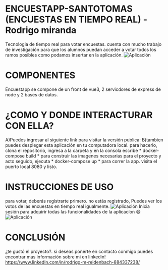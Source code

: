 # ENCUESTAPP-SANTOTOMAS (ENCUESTAS EN TIEMPO REAL) - Rodrigo miranda
Tecnologia de tiempo real para votar encuestas. cuenta con mucho trabajo de investigación para que los alumnos puedan acceder a votar todos los ramos posibles como podamos insertar en la aplicación.
![Aplicación](https://res.cloudinary.com/debvhmcid/image/upload/v1698216921/inicio_q14p2b.jpg)
# COMPONENTES
Encuestapp se compone de un front de vue3, 2 servicdores de express de node y 2 bases de datos. 

# ¿COMO Y DONDE INTERACTURAR CON ELLA?
A)Puedes ingresar al siguiente link para visitar la versión publica:
B)tambien puedes desplegar esta aplicación en tu computadora local. para hacerlo, clona el repositorio, ingresa a la carpeta y en la consola escribe * docker-compose build * para construir las imagenes necesarias para el proyecto y acto seguido, ejecuta * docker-compose up * para correr la app. visita el puerto local 8080 y listo.

# INSTRUCCIONES DE USO
para votar, deberás registrarte primero. no estás registrado, Puedes ver los votos de las encuestas en tiempo real igualmente.
![Aplicación](https://res.cloudinary.com/debvhmcid/image/upload/v1698216643/encuesta_itwu3v.jpg)
Inicia sesión para adquirir todas las funcionalidades de la aplicacíon :smile:
![Aplicación](https://res.cloudinary.com/debvhmcid/image/upload/v1698132363/angular-dotnet-green_llcxfz.jpg)



# CONCLUSIÓN
¿te gustó el proyecto?. si deseas ponerte en contacto conmigo puedes encontrar mas información sobre mi en linkedin! https://www.linkedin.com/in/rodrigo-m-reidenbach-884337238/


